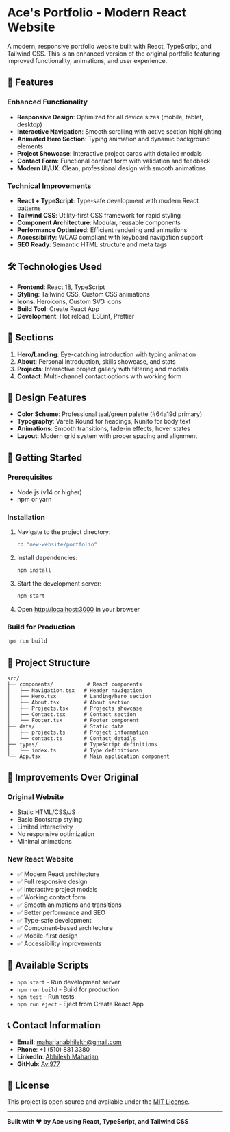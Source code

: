 # Ace's Portfolio - Modern React Website

A modern, responsive portfolio website built with React, TypeScript, and Tailwind CSS. This is an enhanced version of the original portfolio featuring improved functionality, animations, and user experience.

## 🚀 Features

### Enhanced Functionality

- **Responsive Design**: Optimized for all device sizes (mobile, tablet, desktop)
- **Interactive Navigation**: Smooth scrolling with active section highlighting
- **Animated Hero Section**: Typing animation and dynamic background elements
- **Project Showcase**: Interactive project cards with detailed modals
- **Contact Form**: Functional contact form with validation and feedback
- **Modern UI/UX**: Clean, professional design with smooth animations

### Technical Improvements

- **React + TypeScript**: Type-safe development with modern React patterns
- **Tailwind CSS**: Utility-first CSS framework for rapid styling
- **Component Architecture**: Modular, reusable components
- **Performance Optimized**: Efficient rendering and animations
- **Accessibility**: WCAG compliant with keyboard navigation support
- **SEO Ready**: Semantic HTML structure and meta tags

## 🛠️ Technologies Used

- **Frontend**: React 18, TypeScript
- **Styling**: Tailwind CSS, Custom CSS animations
- **Icons**: Heroicons, Custom SVG icons
- **Build Tool**: Create React App
- **Development**: Hot reload, ESLint, Prettier

## 📱 Sections

1. **Hero/Landing**: Eye-catching introduction with typing animation
2. **About**: Personal introduction, skills showcase, and stats
3. **Projects**: Interactive project gallery with filtering and modals
4. **Contact**: Multi-channel contact options with working form

## 🎨 Design Features

- **Color Scheme**: Professional teal/green palette (#64a19d primary)
- **Typography**: Varela Round for headings, Nunito for body text
- **Animations**: Smooth transitions, fade-in effects, hover states
- **Layout**: Modern grid system with proper spacing and alignment

## 🚀 Getting Started

### Prerequisites

- Node.js (v14 or higher)
- npm or yarn

### Installation

1. Navigate to the project directory:

   ```bash
   cd "new-website/portfolio"
   ```

2. Install dependencies:

   ```bash
   npm install
   ```

3. Start the development server:

   ```bash
   npm start
   ```

4. Open [http://localhost:3000](http://localhost:3000) in your browser

### Build for Production

```bash
npm run build
```

## 📂 Project Structure

```
src/
├── components/           # React components
│   ├── Navigation.tsx   # Header navigation
│   ├── Hero.tsx         # Landing/hero section
│   ├── About.tsx        # About section
│   ├── Projects.tsx     # Projects showcase
│   ├── Contact.tsx      # Contact section
│   └── Footer.tsx       # Footer component
├── data/                # Static data
│   ├── projects.ts      # Project information
│   └── contact.ts       # Contact details
├── types/               # TypeScript definitions
│   └── index.ts         # Type definitions
└── App.tsx              # Main application component
```

## 🎯 Improvements Over Original

### Original Website

- Static HTML/CSS/JS
- Basic Bootstrap styling
- Limited interactivity
- No responsive optimization
- Minimal animations

### New React Website

- ✅ Modern React architecture
- ✅ Full responsive design
- ✅ Interactive project modals
- ✅ Working contact form
- ✅ Smooth animations and transitions
- ✅ Better performance and SEO
- ✅ Type-safe development
- ✅ Component-based architecture
- ✅ Mobile-first design
- ✅ Accessibility improvements

## 🔧 Available Scripts

- `npm start` - Run development server
- `npm run build` - Build for production
- `npm test` - Run tests
- `npm run eject` - Eject from Create React App

## 📞 Contact Information

- **Email**: maharjanabhilekh@gmail.com
- **Phone**: +1 (510) 881 3380
- **LinkedIn**: [Abhilekh Maharjan](https://www.linkedin.com/in/acemzn/)
- **GitHub**: [Avi977](https://github.com/Avi977)

## 📝 License

This project is open source and available under the [MIT License](LICENSE).

---

**Built with ❤️ by Ace using React, TypeScript, and Tailwind CSS**
